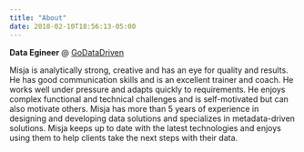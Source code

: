 ```yaml
---
title: "About"
date: 2018-02-10T18:56:13-05:00
---
```

**Data Egineer** @ [GoDataDriven](https://godatadriven.com)

Misja is analytically strong, creative and has an eye for quality and results. He has good communication skills and is an excellent trainer and coach. He works well under pressure and adapts quickly to requirements. He enjoys complex functional and technical challenges and is self-motivated but can also motivate others. Misja has more than 5 years of experience in designing and developing data solutions and specializes in metadata-driven solutions. Misja keeps up to date with the latest technologies and enjoys using them to help clients take the next steps with their data.
